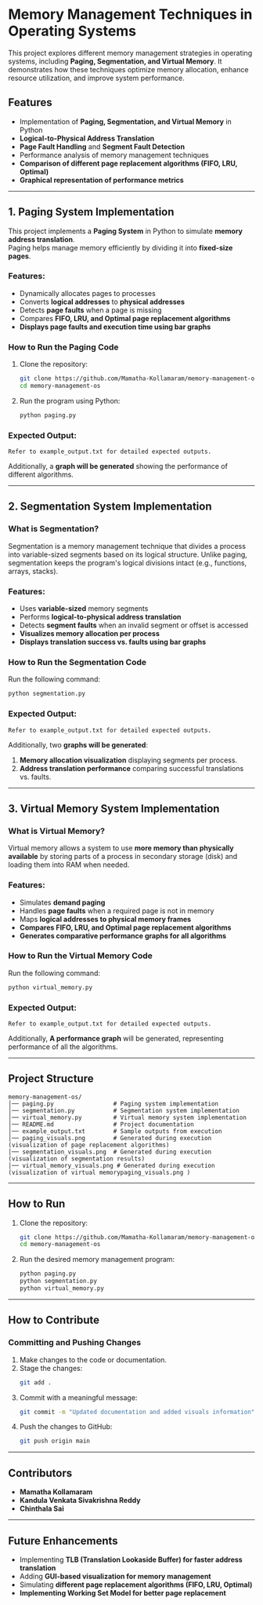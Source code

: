 # Memory Management Techniques in Operating Systems  

This project explores different memory management strategies in operating systems, including **Paging, Segmentation, and Virtual Memory**. It demonstrates how these techniques optimize memory allocation, enhance resource utilization, and improve system performance.

## Features  
- Implementation of **Paging, Segmentation, and Virtual Memory** in Python  
- **Logical-to-Physical Address Translation**  
- **Page Fault Handling** and **Segment Fault Detection**  
- Performance analysis of memory management techniques  
- **Comparison of different page replacement algorithms (FIFO, LRU, Optimal)**  
- **Graphical representation of performance metrics**  

---

## **1. Paging System Implementation**  

This project implements a **Paging System** in Python to simulate **memory address translation**.  
Paging helps manage memory efficiently by dividing it into **fixed-size pages**.

### **Features:**
- Dynamically allocates pages to processes  
- Converts **logical addresses** to **physical addresses**  
- Detects **page faults** when a page is missing  
- Compares **FIFO, LRU, and Optimal page replacement algorithms**  
- **Displays page faults and execution time using bar graphs**  

### **How to Run the Paging Code**  

1. Clone the repository:  
   ```sh
   git clone https://github.com/Mamatha-Kollamaram/memory-management-os.git  
   cd memory-management-os  
   ```
2. Run the program using Python:
   ```sh
   python paging.py
   ```

### **Expected Output:**
```
Refer to example_output.txt for detailed expected outputs.
```

Additionally, a **graph will be generated** showing the performance of different algorithms.

---

## **2. Segmentation System Implementation**  

### **What is Segmentation?**  
Segmentation is a memory management technique that divides a process into variable-sized segments based on its logical structure. Unlike paging, segmentation keeps the program's logical divisions intact (e.g., functions, arrays, stacks).

### **Features:**
- Uses **variable-sized** memory segments  
- Performs **logical-to-physical address translation**  
- Detects **segment faults** when an invalid segment or offset is accessed  
- **Visualizes memory allocation per process**  
- **Displays translation success vs. faults using bar graphs**  

### **How to Run the Segmentation Code**  

Run the following command:
```sh
python segmentation.py
```

### **Expected Output:**
```
Refer to example_output.txt for detailed expected outputs. 
```

Additionally, two **graphs will be generated**:
1. **Memory allocation visualization** displaying segments per process.
2. **Address translation performance** comparing successful translations vs. faults.

---

## **3. Virtual Memory System Implementation**  

### **What is Virtual Memory?**  
Virtual memory allows a system to use **more memory than physically available** by storing parts of a process in secondary storage (disk) and loading them into RAM when needed.

### **Features:**
- Simulates **demand paging**  
- Handles **page faults** when a required page is not in memory  
- Maps **logical addresses to physical memory frames**  
- **Compares FIFO, LRU, and Optimal page replacement algorithms**  
- **Generates comparative performance graphs for all algorithms**  

### **How to Run the Virtual Memory Code**  

Run the following command:
```sh
python virtual_memory.py
```

### **Expected Output:**
```
Refer to example_output.txt for detailed expected outputs. 
```

Additionally, **A performance graph** will be generated, representing performance of all the algorithms.

---

## **Project Structure**  

```
memory-management-os/  
│── paging.py                 # Paging system implementation  
│── segmentation.py           # Segmentation system implementation  
│── virtual_memory.py         # Virtual memory system implementation  
│── README.md                 # Project documentation  
│── example_output.txt        # Sample outputs from execution  
│── paging_visuals.png        # Generated during execution (visualization of page replacement algorithms)
│── segmentation_visuals.png  # Generated during execution (visualization of segmentation results)
│── virtual_memory_visuals.png # Generated during execution (visualization of virtual memorypaging_visuals.png )      
```

---

## **How to Run**  

1. Clone the repository:  
   ```sh
   git clone https://github.com/Mamatha-Kollamaram/memory-management-os.git  
   cd memory-management-os  
   ```
2. Run the desired memory management program:  
   ```sh
   python paging.py  
   python segmentation.py  
   python virtual_memory.py  
   ```

---

## **How to Contribute**  

### **Committing and Pushing Changes**  

1. Make changes to the code or documentation.
2. Stage the changes:
   ```sh
   git add .
   ```
3. Commit with a meaningful message:
   ```sh
   git commit -m "Updated documentation and added visuals information"
   ```
4. Push the changes to GitHub:
   ```sh
   git push origin main
   ```

---

## **Contributors**  
- **Mamatha Kollamaram**  
- **Kandula Venkata Sivakrishna Reddy**
- **Chinthala Sai**
---

## **Future Enhancements**  
- Implementing **TLB (Translation Lookaside Buffer) for faster address translation**  
- Adding **GUI-based visualization for memory management**  
- Simulating **different page replacement algorithms (FIFO, LRU, Optimal)**  
- **Implementing Working Set Model for better page replacement**  

